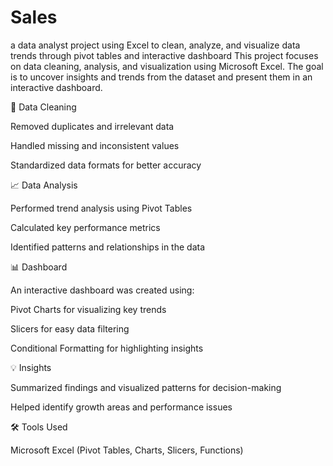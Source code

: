 # Sales
a data analyst project using Excel to clean, analyze, and visualize data trends through pivot tables and interactive dashboard
This project focuses on data cleaning, analysis, and visualization using Microsoft Excel. The goal is to uncover insights and trends from the dataset and present them in an interactive dashboard.

🧹 Data Cleaning

Removed duplicates and irrelevant data

Handled missing and inconsistent values

Standardized data formats for better accuracy

📈 Data Analysis

Performed trend analysis using Pivot Tables

Calculated key performance metrics

Identified patterns and relationships in the data

📊 Dashboard

An interactive dashboard was created using:

Pivot Charts for visualizing key trends

Slicers for easy data filtering

Conditional Formatting for highlighting insights

💡 Insights

Summarized findings and visualized patterns for decision-making

Helped identify growth areas and performance issues

🛠️ Tools Used

Microsoft Excel (Pivot Tables, Charts, Slicers, Functions)
